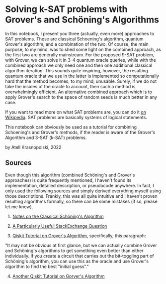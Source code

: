# Solving k-SAT problems with Grover's and Schöning's Algorithms
In this notebook, I present you three (actually, even more) approaches to SAT problems. These are classical Schoening's algorithm, quantum Grover's algorithm, and a combination of the two. Of course, the main purpose, to my mind, was to shed some light on the combined approach, as the first two are generally mainstream. For the proposed 9-SAT problem, with Grover, we can solve it in 3-4 quantum oracle queries, while with the combined approach we only need one and then one additional classical algorithm iteration. This sounds quite inspiring, however, the resulting quantum oracle that we use in the latter is implemented so computationally hard that the method becomes, to my mind, unusable. Surely, if we do not take the insides of the oracle to account, then such a method is overwhelmingly efficient. An alternative combined approach which is to apply Grover's search to the space of random seeds is much better in any case.

If you want to read more on what SAT problems are, you can do it [on Wikipedia](https://en.wikipedia.org/wiki/Boolean_satisfiability_problem). SAT problems are basically systems of logical statements.

This notebook can obviously be used as a tutorial for combining Schoening's and Grover's methods, if the reader is aware of the Grover's Algorithm and 3-SAT (k-SAT) problems.

by Atell Krasnopolski, 2022

## Sources
Even though this algorithm (combined Schöning's and Grover's approaches) is quite frequently mentioned, I haven't found its implementation, detailed description, or pseudocode anywhere. In fact, I only used the following sources and simply derived everything myself using those descriptions. Frankly, this was all quite intuitive and I haven't proven resulting algorithms formally, so there can be some mistakes (if so, please let me know).

1) [Notes on the Classical Schöning's Algorithm](http://cs.yale.edu/homes/spielman/365/schoening.pdf)

2) [A Particularly Useful StackExchange Question](https://quantumcomputing.stackexchange.com/questions/14293/grovers-search-applied-to-sch%C3%B6nings-algorithm)

3) [Qiskit Tutorial on Grover's Algorithm](https://learn.qiskit.org/course/introduction/grovers-search-algorithm), specifically, this paragraph:

"It may not be obvious at first glance, but we can actually combine Grover and Schöning's algorithms to get something even better than either individually. If you create a circuit that carries out the bit-toggling part of Schöning's algorithm, you can use this as the oracle and use Grover's algorithm to find the best "initial guess"."

4) [Another Qiskit Tutorial on Gorver's Algorithm](https://qiskit.org/textbook/ch-algorithms/grover.html)
